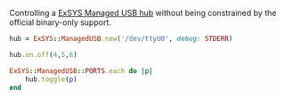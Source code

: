 
Controlling a [ExSYS Managed USB hub][1] without being 
constrained by the official binary-only support.

~~~ruby
hub = ExSYS::ManagedUSB.new('/dev/ttyU0', debug: STDERR)

hub.on.off(4,5,6)

ExSYS::ManagedUSB::PORTS.each do |p|
    hub.toggle(p)
end
~~~


[1]: https://www.exsys-shop.de/shopware/en/categories/hubsdocks/usb-hubs-managed/1263/managed-16-port-usb-3.2-gen-1-metal-hub-with-15kv-esd-surge-protection-din-rail?c=35
